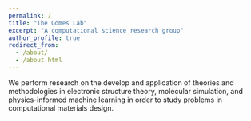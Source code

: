 ```yaml
---
permalink: /
title: "The Gomes Lab"
excerpt: "A computational science research group"
author_profile: true
redirect_from: 
  - /about/
  - /about.html
---
```


We perform research on the develop and application of theories and methodologies in electronic structure theory, molecular simulation, and physics-informed machine learning in order to study problems in computational materials design.
